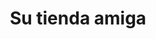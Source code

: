 ---
title: "Su tienda amiga"
url: /ciudad-satelite/su-tienda-amiga-avenida-diego-de-ocana/
shop: Lebensmittel
---